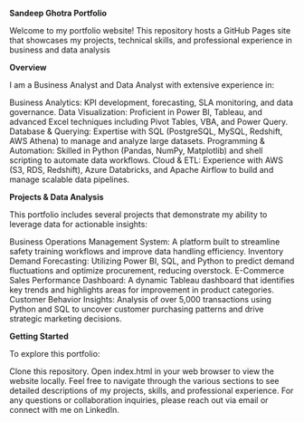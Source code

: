 **Sandeep Ghotra Portfolio**

Welcome to my portfolio website! This repository hosts a GitHub Pages site that showcases my projects, technical skills, and professional experience in business and data analysis

**Overview**

I am a Business Analyst and Data Analyst with extensive experience in:

Business Analytics: KPI development, forecasting, SLA monitoring, and data governance.
Data Visualization: Proficient in Power BI, Tableau, and advanced Excel techniques including Pivot Tables, VBA, and Power Query.
Database & Querying: Expertise with SQL (PostgreSQL, MySQL, Redshift, AWS Athena) to manage and analyze large datasets.
Programming & Automation: Skilled in Python (Pandas, NumPy, Matplotlib) and shell scripting to automate data workflows.
Cloud & ETL: Experience with AWS (S3, RDS, Redshift), Azure Databricks, and Apache Airflow to build and manage scalable data pipelines.

**Projects & Data Analysis**

This portfolio includes several projects that demonstrate my ability to leverage data for actionable insights:

Business Operations Management System: A platform built to streamline safety training workflows and improve data handling efficiency.
Inventory Demand Forecasting: Utilizing Power BI, SQL, and Python to predict demand fluctuations and optimize procurement, reducing overstock.
E-Commerce Sales Performance Dashboard: A dynamic Tableau dashboard that identifies key trends and highlights areas for improvement in product categories.
Customer Behavior Insights: Analysis of over 5,000 transactions using Python and SQL to uncover customer purchasing patterns and drive strategic marketing decisions.

**Getting Started**

To explore this portfolio:

Clone this repository.
Open index.html in your web browser to view the website locally.
Feel free to navigate through the various sections to see detailed descriptions of my projects, skills, and professional experience.
For any questions or collaboration inquiries, please reach out via email or connect with me on LinkedIn.
